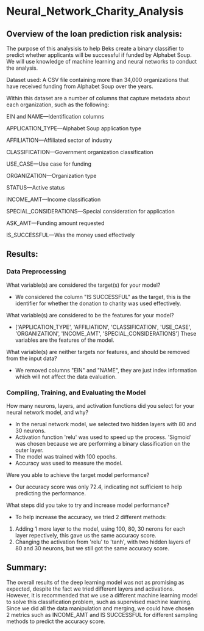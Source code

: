 # Neural_Network_Charity_Analysis
## Overview of the loan prediction risk analysis:

The purpose of this analysisis to help Beks create a binary classifier to predict whether applicants will be successful if funded by Alphabet Soup.
We will use knowledge of machine learning and neural networks to conduct the analysis.

Dataset used:
A CSV file containing more than 34,000 organizations that have received funding from Alphabet Soup over the years. 

Within this dataset are a number of columns that capture metadata about each organization, such as the following:

EIN and NAME—Identification columns

APPLICATION_TYPE—Alphabet Soup application type

AFFILIATION—Affiliated sector of industry

CLASSIFICATION—Government organization classification

USE_CASE—Use case for funding

ORGANIZATION—Organization type

STATUS—Active status

INCOME_AMT—Income classification

SPECIAL_CONSIDERATIONS—Special consideration for application

ASK_AMT—Funding amount requested

IS_SUCCESSFUL—Was the money used effectively

##  Results:

### Data Preprocessing
What variable(s) are considered the target(s) for your model?
- We considered the column "IS SUCCESSFUL" as the target, this is the identifier for whether the donation to charity was used effectively.

What variable(s) are considered to be the features for your model?
- ['APPLICATION_TYPE',
 'AFFILIATION',
 'CLASSIFICATION',
 'USE_CASE',
 'ORGANIZATION',
 'INCOME_AMT',
 'SPECIAL_CONSIDERATIONS']
These variables are the features of the model.

What variable(s) are neither targets nor features, and should be removed from the input data?
- We removed columns "EIN" and "NAME", they are just index information which will not affect the data evaluation.

### Compiling, Training, and Evaluating the Model
How many neurons, layers, and activation functions did you select for your neural network model, and why?
- In the nerual network model, we selected two hidden layers with 80 and 30 neurons. 
- Activation function 'relu' was used to speed up the process. 'Sigmoid' was chosen because we are performing a binary classification on the outer layer.
- The model was trained with 100 epochs.
- Accuracy was used to measure the model.

Were you able to achieve the target model performance?
- Our accuracy score was only 72.4, indicating not sufficient to help predicting the performance.

What steps did you take to try and increase model performance?
- To help increase the accuracy, we tried 2 different methods:
1. Adding 1 more layer to the model, using 100, 80, 30 nerons for each layer repectively, this gave us the same accuracy score.
2. Changing the activation from 'relu' to 'tanh', with two hidden layers of 80 and 30 neurons, but we still got the same accuracy score.

##  Summary:
The overall results of the deep learning model was not as promising as expected, despite the fact we tried different layers and activations. 
However, it is recommended that we use a different machine learning model to solve this classification problem, such as supervised machine learning. Since we did all the data manipulation and merging, we could have chosen 2 metrics such as INCOME_AMT and IS SUCCESSFUL for different sampling methods to predict the accuracy score.
